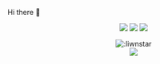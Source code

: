 Hi there 👋

<p align="center">
    <a href="https://instagram.com/liwnstar" target"blank_"><img src="https://img.shields.io/badge/INSTAGRAM%20-DC3175.svg?&style=for-the-badge&logo=instagram&logoColor=white"></a>
       <a href="https://sptfy.com/liwn" target"blank_"><img src="https://img.shields.io/badge/Spotify%20-1ed760.svg?&style=for-the-badge&logo=spotify&logoColor=white"></a>
       <a href="https://steamcommunity.com/id/liwn" target"blank_"><img src="https://img.shields.io/badge/Steam%20-111111.svg?&style=for-the-badge&logo=steam&logoColor=white"></a></a>
</p>

    
<div>
    <div align="center">
    <img src="https://count.getloli.com/get/@:liwnstar" alt=":liwnstar" />
</div>

<div align="center">
   <a href="https://discord.com/users/924713637447348285" target="_blank">
      <img src="https://lanyard-profile-readme.vercel.app/api/289425704305819660">
   </a>
</div>
